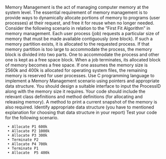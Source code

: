 Memory Management is the act of managing computer memory at the system level. The essential requirement of memory management is to provide ways to dynamically allocate portions of memory to programs (user processes) at their request, and free it for reuse when no longer needed. Consider the following scenario in relation to the “First Fit Algorithm” in memory management. Each user process (job) requests a particular size of memory that must be made available contiguously (one block). If such a memory partition exists, it is allocated to the requested process. If that memory partition is too large to accommodate the process, the memory block is divided into two parts. One to accommodate the process and other one is kept as a free space block. When a job terminates, its allocated block of memory becomes a free space. If one assumes the memory size is 2560k and 400k is allocated for operating system files, the remaining memory is reserved for user processes.
Use C programming language to implement a Memory Management scenario using pointers and appropriate data structure. You should design a suitable interface to input the ProcessID along with the memory size it requires. Your code should include the relevant class definitions and method definitions (for allocating and releasing memory). A method to print a current snapshot of the memory is also required.
Identify appropriate data structure (you have to mentioned explanation for choosing that data structure in your report)
Test your code for the following scenario.

     • Allocate P1 600k
     • Allocate P2 1000k
     • Allocate P3 300k
     • Terminate P2
     • Allocate P4 700k
     • Terminate P1
     • Allocate  P5 400k
